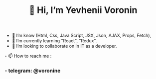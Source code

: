 <html>
 <header>
  <h1>
   👋 Hi, I’m Yevhenii Voronin
  <//h1>
 </header>
 <div>

   - 👀 I’m know (Html, Css, Java Script, JSX, Json, AJAX, Props, Fetch), 
   - 🌱 I’m currently learning "React", "Redux". 
   - 💞️ I’m looking to collaborate on in IT as a developer.

   </div>
  <footer>
    - 📫 How to reach me :
   <h3>
    - telegram:  @voronine
   </h3> 
  </footer>
</html/>
